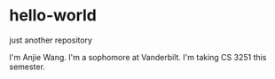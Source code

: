 # hello-world
just another repository

I'm Anjie Wang.
I'm a sophomore at Vanderbilt.
I'm taking CS 3251 this semester.

